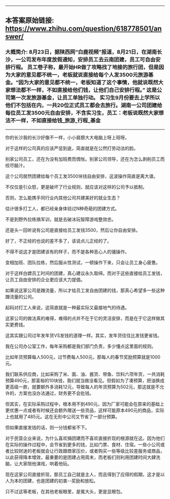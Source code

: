 ----------------------------------------
## 本答案原始链接: https://www.zhihu.com/question/618778501/answer/
### 大概简介: 8月23日，据陕西网“白鹿视频”报道，8月21日，在湖南长沙，一公司发布年度放假通知，安排员工去云南团建，员工可自由安排行程。 员工卷子称，最开始HR做了攻略找了地接的旅行团，但是因为大家的意见都不统一，老板就说直接给每个人发3500元旅游基金。“因为大家的意见都不统一，老板知道了这个事情，他就说既然大家想法都不一样，不如直接给他们钱，让他们自己安排行程。” 这是公司第一次发旅游基金，让员工单独行动。 实习生9月份要去上学所以他们不包括在内，一共20位正式员工都会去旅行。湖南一公司团建给每位员工发3500元自由安排，不含实习生，员工：老板说既然大家想法不一样，不如直接给钱_旅游_行程_基金
----------------------------------------
你的长沙我的长沙好像不一样，小小肩膀大大电脑上呀上班呀。

对于这样的公司真的应该严惩到底，简直就是在公然打劳动法的脸。

别家公司员工，还在为没有加班费而惆怅。别家公司领导，还在为怎么剥削员工而绞尽脑汁。

这个公司居然团建给每个员工发3500块钱自由安排，这波操作简直是离大谱。

不仅仅是引众怒，更是破坏了行业规则，就应该对这样的公司予以抵制。

否则，怎么能携手同行业内其他公司共建美好的就业生态？

估计很多打工人，都已经亲身体验过N种奇葩的团建方式。

不是到野外拉练搞军训，就是去破冰玩智障游戏整效忠。

还是头一回听说有公司是直接给员工发钱3500，然后让你自由安排。

好了，不正经的也说的差不多了，该说点儿正经的了。

不得不说这才是团建该有的样子，而不是各种恶心人的骚操作。

变相加班、团队拉练，然后服从性测试，一顿操作下来，只会让员工身心疲惫。

对于这样白嫖员工时间的团建，真心建议永久取缔。而对于这些直接给员工发钱，让员工自由安排的企业更应该大力提倡。

如果说这家公司是蹭流量，所以才给员工发自由团建的钱，那真心希望多一些这种蹭流量的公司。

起码对打工人来说，这简直就是一种最实际又最接地气的待遇。

这家公司的做法真的难得，难得的点并不在于它的灵活安排，而是在于它这样做其实更费钱。

这其实跟公司过年发年货VS发钱的道理一样。其实，发年货往往比发钱更省钱。

我在公司办公室工作，每年采购都是我们部门负责，多少懂点这里面的规则。

比如年货预算每人500元，过节费每人500元，那每人的春节奖励预算就是1000元。

我们联系供应商，比如采购了米、面、油、酱货、带鱼、饮料六项年货，一共消耗预算490元，那富裕的10块钱，我们就当做没看见。但假如为了凑预算，把油换成更高级一款，就要额外多消耗12元，导致每人的年货预算为502元，那这就是不允许的，方案也没办法通过，财务更不会批钱。

但其实，在实际采购过程中，根本用不到490元，因为厂家可能会在原来的基础上更优惠一点或者有时候还会额外赠送一些货品，这样可能原本490元的商品，实际上也就用了485元。这在无形中公司又节省了一部分预算。

但如果直接发钱的话，则一分钱都省不下。

对于民营企业来说，为什么喜欢搞团建而不喜欢直接折现的根源就在这。因为他们在实际的操作过程中，会节省到更多的钱，比如门票、食材、住宿。一些小公司或者比较财迷的老板就会让行政跟商家压价，或者购买一些等级比较差服务或商品，以此获得降本增效，最重要的是团建占用周末，而老板们则利用团建时间大肆洗脑，让大家陪他演戏，哄着他玩。

现在这家公司直接折现，那员工自己就是主人，而且得到了应得的假期，这才是以人为本的团建，也是团建的初衷--奖励和放松。

只不过这等老板，在其他老板眼里，是冤大头，更是显眼包。